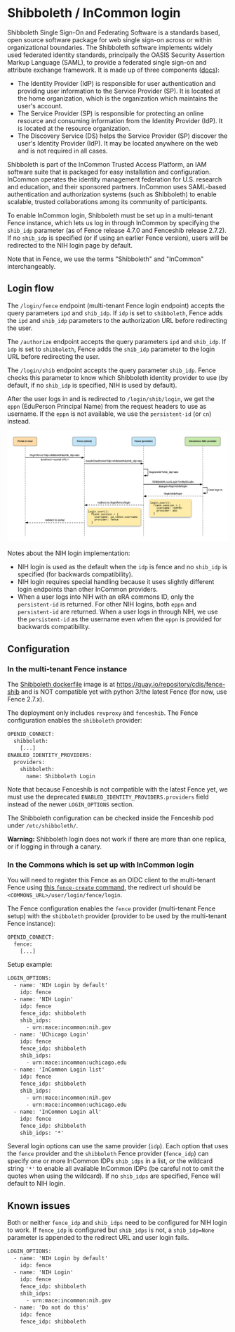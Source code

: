 # Shibboleth / InCommon login

Shibboleth Single Sign-On and Federating Software is a standards based, open source software package for web single sign-on across or within organizational boundaries. The Shibboleth software implements widely used federated identity standards, principally the OASIS Security Assertion Markup Language (SAML), to provide a federated single sign-on and attribute exchange framework. It is made up of three components ([docs](https://wiki.shibboleth.net/confluence/display/CONCEPT/Home)):
- The Identity Provider (IdP) is responsible for user authentication and providing user information to the Service Provider (SP). It is located at the home organization, which is the organization which maintains the user's account.
- The Service Provider (SP) is responsible for protecting an online resource and consuming information from the Identity Provider (IdP). It is located at the resource organization.
- The Discovery Service (DS) helps the Service Provider (SP) discover the user's Identity Provider (IdP). It may be located anywhere on the web and is not required in all cases.

Shibboleth is part of the InCommon Trusted Access Platform, an IAM software suite that is packaged for easy installation and configuration. InCommon operates the identity management federation for U.S. research and education, and their sponsored partners. InCommon uses SAML-based authentication and authorization systems (such as Shibboleth) to enable scalable, trusted collaborations among its community of participants.

To enable InCommon login, Shibboleth must be set up in a multi-tenant Fence instance, which lets us log in through InCommon by specifying the `shib_idp` parameter (as of Fence release 4.7.0 and Fenceshib release 2.7.2). If no `shib_idp` is specified (or if using an earlier Fence version), users will be redirected to the NIH login page by default.

Note that in Fence, we use the terms "Shibboleth" and "InCommon" interchangeably.

## Login flow

The `/login/fence` endpoint (multi-tenant Fence login endpoint) accepts the query parameters `ipd` and `shib_idp`. If `idp` is set to `shibboleth`, Fence adds the `ipd` and `shib_idp` parameters to the authorization URL before redirecting the user.

The `/authorize` endpoint accepts the query parameters `ipd` and `shib_idp`. If `idp` is set to `shibboleth`, Fence adds the `shib_idp` parameter to the login URL before redirecting the user.

The `/login/shib` endpoint accepts the query parameter `shib_idp`. Fence checks this parameter to know which Shibboleth identity provider to use (by default, if no `shib_idp` is specified, NIH is used by default).

After the user logs in and is redirected to `/login/shib/login`, we get the `eppn` (EduPerson Principal Name) from the request headers to use as username. If the `eppn` is not available, we use the `persistent-id` (or `cn`) instead.

![Shibboleth Login Flow](../images/seq_diagrams/shibboleth_flow.png)

Notes about the NIH login implementation:
- NIH login is used as the default when the `idp` is fence and no `shib_idp` is specified (for backwards compatibility).
- NIH login requires special handling because it uses slightly different login endpoints than other InCommon providers.
- When a user logs into NIH with an eRA commons ID, only the `persistent-id` is returned. For other NIH logins, both `eppn` and `persistent-id` are returned. When a user logs in through NIH, we use the `persistent-id` as the username even when the `eppn` is provided for backwards compatibility.

## Configuration

### In the multi-tenant Fence instance

The [Shibboleth dockerfile](../../DockerfileShib) image is at https://quay.io/repository/cdis/fence-shib and is NOT compatible yet with python 3/the latest Fence (for now, use Fence 2.7.x).

The deployment only includes `revproxy` and `fenceshib`. The Fence configuration enables the `shibboleth` provider:

```
OPENID_CONNECT:
  shibboleth:
    [...]
ENABLED_IDENTITY_PROVIDERS:
  providers:
    shibboleth:
      name: Shibboleth Login
```

Note that because Fenceshib is not compatible with the latest Fence yet, we must use the deprecated `ENABLED_IDENTITY_PROVIDERS.providers` field instead of the newer `LOGIN_OPTIONS` section.

The Shibboleth configuration can be checked inside the Fenceshib pod under `/etc/shibboleth/`.

**Warning:** Shibboleth login does not work if there are more than one replica, or if logging in through a canary.

### In the Commons which is set up with InCommon login

You will need to register this Fence as an OIDC client to the multi-tenant Fence using [this `fence-create` command](https://github.com/uc-cdis/fence#register-internal-oauth-client), the redirect url should be `<COMMONS_URL>/user/login/fence/login`.

The Fence configuration enables the `fence` provider (multi-tenant Fence setup) with the `shibboleth` provider (provider to be used by the multi-tenant Fence instance):
```
OPENID_CONNECT:
  fence:
    [...]
```

Setup example:
```
LOGIN_OPTIONS:
  - name: 'NIH Login by default'
    idp: fence
  - name: 'NIH Login'
    idp: fence
    fence_idp: shibboleth
    shib_idps:
      - urn:mace:incommon:nih.gov
  - name: 'UChicago Login'
    idp: fence
    fence_idp: shibboleth
    shib_idps:
      - urn:mace:incommon:uchicago.edu
  - name: 'InCommon Login list'
    idp: fence
    fence_idp: shibboleth
    shib_idps:
      - urn:mace:incommon:nih.gov
      - urn:mace:incommon:uchicago.edu
  - name: 'InCommon Login all'
    idp: fence
    fence_idp: shibboleth
    shib_idps: '*'
```

Several login options can use the same provider (`idp`). Each option that uses the `fence` provider and the `shibboleth` Fence provider (`fence_idp`) can specify one or more InCommon IDPs `shib_idps` in a list, _or_ the wildcard string `'*'` to enable all available InCommon IDPs (be careful not to omit the quotes when using the wildcard). If no `shib_idps` are specified, Fence will default to NIH login.

## Known issues

Both or neither `fence_idp` and `shib_idps` need to be configured for NIH login to work. If `fence_idp` is configured but `shib_idps` is not, a `shib_idp=None` parameter is appended to the redirect URL and user login fails.

```
LOGIN_OPTIONS:
  - name: 'NIH Login by default'
    idp: fence
  - name: 'NIH Login'
    idp: fence
    fence_idp: shibboleth
    shib_idps:
      - urn:mace:incommon:nih.gov
  - name: 'Do not do this'
    idp: fence
    fence_idp: shibboleth
```
